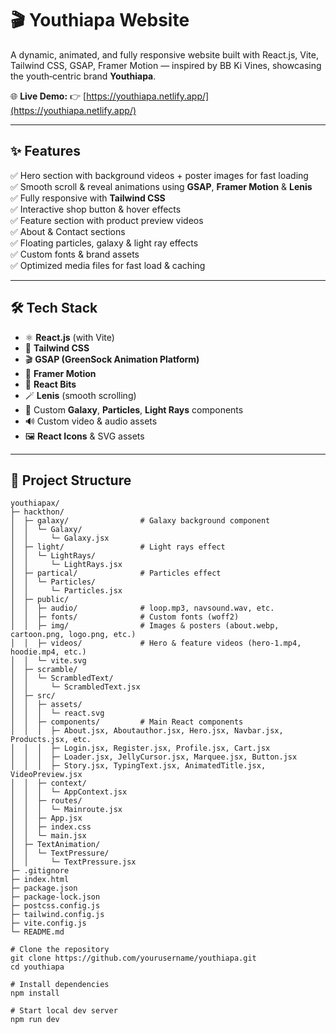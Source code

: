 # 🎬 Youthiapa Website

A dynamic, animated, and fully responsive website built with React.js, Vite, Tailwind CSS, GSAP, Framer Motion — inspired by BB Ki Vines, showcasing the youth‑centric brand **Youthiapa**.

🌐 **Live Demo:** 👉 [https://youthiapa.netlify.app/](https://youthiapa.netlify.app/)

---

## ✨ **Features**

✅ Hero section with background videos + poster images for fast loading  
✅ Smooth scroll & reveal animations using **GSAP**, **Framer Motion** & **Lenis**  
✅ Fully responsive with **Tailwind CSS**  
✅ Interactive shop button & hover effects  
✅ Feature section with product preview videos  
✅ About & Contact sections  
✅ Floating particles, galaxy & light ray effects  
✅ Custom fonts & brand assets  
✅ Optimized media files for fast load & caching

---

## 🛠 **Tech Stack**

- ⚛ **React.js** (with Vite)
- 🎨 **Tailwind CSS**
- 🎬 **GSAP (GreenSock Animation Platform)**
- 🏃 **Framer Motion**
- 🧩 **React Bits**
- 🪄 **Lenis** (smooth scrolling)
- 🌌 Custom **Galaxy**, **Particles**, **Light Rays** components
- 🔊 Custom video & audio assets
- 🖼 **React Icons** & SVG assets

---

## 📁 **Project Structure**

```plaintext
youthiapax/
├─ hackthon/
│  ├─ galaxy/                # Galaxy background component
│  │  └─ Galaxy/
│  │     └─ Galaxy.jsx
│  ├─ light/                 # Light rays effect
│  │  └─ LightRays/
│  │     └─ LightRays.jsx
│  ├─ partical/              # Particles effect
│  │  └─ Particles/
│  │     └─ Particles.jsx
│  ├─ public/
│  │  ├─ audio/              # loop.mp3, navsound.wav, etc.
│  │  ├─ fonts/              # Custom fonts (woff2)
│  │  ├─ img/                # Images & posters (about.webp, cartoon.png, logo.png, etc.)
│  │  ├─ videos/             # Hero & feature videos (hero-1.mp4, hoodie.mp4, etc.)
│  │  └─ vite.svg
│  ├─ scramble/
│  │  └─ ScrambledText/
│  │     └─ ScrambledText.jsx
│  ├─ src/
│  │  ├─ assets/
│  │  │  └─ react.svg
│  │  ├─ components/         # Main React components
│  │  │  ├─ About.jsx, Aboutauthor.jsx, Hero.jsx, Navbar.jsx, Products.jsx, etc.
│  │  │  ├─ Login.jsx, Register.jsx, Profile.jsx, Cart.jsx
│  │  │  ├─ Loader.jsx, JellyCursor.jsx, Marquee.jsx, Button.jsx
│  │  │  ├─ Story.jsx, TypingText.jsx, AnimatedTitle.jsx, VideoPreview.jsx
│  │  ├─ context/
│  │  │  └─ AppContext.jsx
│  │  ├─ routes/
│  │  │  └─ Mainroute.jsx
│  │  ├─ App.jsx
│  │  ├─ index.css
│  │  └─ main.jsx
│  ├─ TextAnimation/
│  │  └─ TextPressure/
│  │     └─ TextPressure.jsx
├─ .gitignore
├─ index.html
├─ package.json
├─ package-lock.json
├─ postcss.config.js
├─ tailwind.config.js
├─ vite.config.js
└─ README.md

# Clone the repository
git clone https://github.com/yourusername/youthiapa.git
cd youthiapa

# Install dependencies
npm install

# Start local dev server
npm run dev

